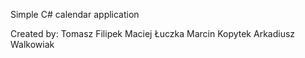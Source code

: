 Simple C# calendar application

Created by:
Tomasz Filipek
Maciej Łuczka
Marcin Kopytek
Arkadiusz Walkowiak
